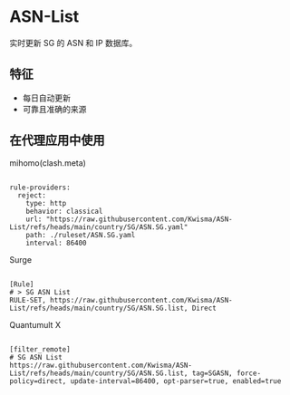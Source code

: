 
# ASN-List

实时更新 SG 的 ASN 和 IP 数据库。

## 特征

- 每日自动更新
- 可靠且准确的来源

## 在代理应用中使用

mihomo(clash.meta)

<pre><code class="language-javascript">
rule-providers:
  reject:
    type: http
    behavior: classical
    url: "https://raw.githubusercontent.com/Kwisma/ASN-List/refs/heads/main/country/SG/ASN.SG.yaml"
    path: ./ruleset/ASN.SG.yaml
    interval: 86400
</code></pre>

Surge

<pre><code class="language-javascript">
[Rule]
# > SG ASN List
RULE-SET, https://raw.githubusercontent.com/Kwisma/ASN-List/refs/heads/main/country/SG/ASN.SG.list, Direct
</code></pre>

Quantumult X

<pre><code class="language-javascript">
[filter_remote]
# SG ASN List
https://raw.githubusercontent.com/Kwisma/ASN-List/refs/heads/main/country/SG/ASN.SG.list, tag=SGASN, force-policy=direct, update-interval=86400, opt-parser=true, enabled=true
</code></pre>
